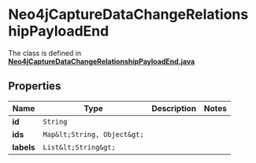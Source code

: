 

# Neo4jCaptureDataChangeRelationshipPayloadEnd

The class is defined in **[Neo4jCaptureDataChangeRelationshipPayloadEnd.java](../../src/main/java/org/openapitools/model/Neo4jCaptureDataChangeRelationshipPayloadEnd.java)**

## Properties

Name | Type | Description | Notes
------------ | ------------- | ------------- | -------------
**id** | `String` |  | 
**ids** | `Map&lt;String, Object&gt;` |  | 
**labels** | `List&lt;String&gt;` |  | 





